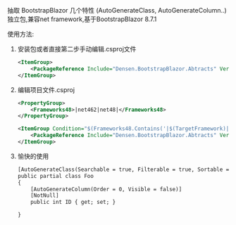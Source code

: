 抽取 BootstrapBlazor 几个特性 (AutoGenerateClass, AutoGenerateColumn..) 独立包,兼容net framework,基于BootstrapBlazor 8.7.1

使用方法:

1. 安装包或者直接第二步手动编辑.csproj文件
    ```xml
    <ItemGroup>
        <PackageReference Include="Densen.BootstrapBlazor.Abtracts" Version="*" />
    </ItemGroup>
    ```

2. 编辑项目文件.csproj
    ```xml
    <PropertyGroup>
        <Frameworks48>|net462|net48|</Frameworks48>
    </PropertyGroup>

    <ItemGroup Condition="$(Frameworks48.Contains('|$(TargetFramework)|'))">
        <PackageReference Include="Densen.BootstrapBlazor.Abtracts" Version="*" />
    </ItemGroup>
    ```

3. 愉快的使用
    ```xml
    [AutoGenerateClass(Searchable = true, Filterable = true, Sortable = true)]
    public partial class Foo  
    {
        [AutoGenerateColumn(Order = 0, Visible = false)]
        [NotNull]
        public int ID { get; set; }

    }
    ```
